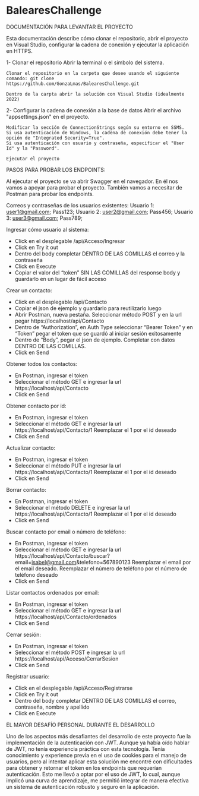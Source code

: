 # BalearesChallenge





DOCUMENTACIÓN PARA LEVANTAR EL PROYECTO

Esta documentación describe cómo clonar el repositorio, abrir el proyecto en Visual Studio, configurar la cadena de conexión y ejecutar la aplicación en HTTPS.

1- Clonar el repositorio
	Abrir la terminal o el símbolo del sistema.

	Clonar el repositorio en la carpeta que desee usando el siguiente comando: git clone 	https://github.com/GonzaLmas/BalearesChallenge.git

	Dentro de la carpta abrir la solución con Visual Studio (idealmente 2022)


2- Configurar la cadena de conexión a la base de datos
	Abrir el archivo "appsettings.json" en el proyecto.

	Modificar la sección de ConnectionStrings según su entorno en SSMS. 
	Si usa autenticación de Windows, la cadena de conexión debe tener la opción de "Integrated Security=True". 
	Si usa autenticación con usuario y contraseña, especificar el "User Id" y la "Password".

	Ejecutar el proyecto






PASOS PARA PROBAR LOS ENDPOINTS:

Al ejecutar el proyecto se va abrir Swagger en el navegador. En él nos vamos a apoyar para probar el proyecto. También vamos a necesitar de Postman para probar los endpoints.

Correos y contraseñas de los usuarios existentes:
Usuario 1: user1@gmail.com; Pass123;
Usuario 2: user2@gmail.com; Pass456;
Usuario 3: user3@gmail.com; Pass789;

Ingresar cómo usuario al sistema:
-	Click en el desplegable /api/Acceso/Ingresar
-	Click en Try it out
-	Dentro del body completar DENTRO DE LAS COMILLAS el correo y la contraseña
-	Click en Execute
-	Copiar el valor del “token” SIN LAS COMILLAS del response body y guardarlo en un lugar de fácil acceso

Crear un contacto:
-	Click en el desplegable /api/Contacto
-	Copiar el json de ejemplo y guardarlo para reutilizarlo luego
-	Abrir Postman, nueva pestaña. Seleccionar método POST y en la url pegar https://localhost/api/Contacto
-	Dentro de “Authorization”, en Auth Type seleccionar “Bearer Token” y en “Token” pegar el token que se guardó al iniciar sesión exitosamente
-	Dentro de “Body”, pegar el json de ejemplo. Completar con datos DENTRO DE LAS COMILLAS. 
-	Click en Send

Obtener todos los contactos:
-	En Postman, ingresar el token
-	Seleccionar el método GET e ingresar la url https://localhost/api/Contacto
-	Click en Send

Obtener contacto por id:
-	En Postman, ingresar el token
-	Seleccionar el método GET e ingresar la url https://localhost/api/Contacto/1 Reemplazar el 1 por el id deseado
-	Click en Send


Actualizar contacto:
-	En Postman, ingresar el token
-	Seleccionar el método PUT e ingresar la url https://localhost/api/Contacto/1 Reemplazar el 1 por el id deseado
-	Click en Send

Borrar contacto:
-	En Postman, ingresar el token
-	Seleccionar el método DELETE e ingresar la url https://localhost/api/Contacto/1 Reemplazar el 1 por el id deseado
-	Click en Send

Buscar contacto por email o número de teléfono:
-	En Postman, ingresar el token
-	Seleccionar el método GET e ingresar la url https://localhost/api/Contacto/buscar?email=isabel@gmail.com&telefono=567890123 Reemplazar el email por el email deseado. Reemplazar el número de teléfono por el número de teléfono deseado
-	Click en Send

Listar contactos ordenados por email:
-	En Postman, ingresar el token
-	Seleccionar el método GET e ingresar la url https://localhost/api/Contacto/ordenados 
-	Click en Send

Cerrar sesión:
-	En Postman, ingresar el token
-	Seleccionar el método POST e ingresar la url https://localhost/api/Acceso/CerrarSesion
-	Click en Send

Registrar usuario:
-	Click en el desplegable /api/Acceso/Registrarse
-	Click en Try it out
-	Dentro del body completar DENTRO DE LAS COMILLAS el correo, contraseña, nombre y apellido
-	Click en Execute





EL MAYOR DESAFÍO PERSONAL DURANTE EL DESARROLLO 

Uno de los aspectos más desafiantes del desarrollo de este proyecto fue la implementación de la autenticación con JWT. Aunque ya había oído hablar de JWT, no tenía experiencia práctica con esta tecnología. Tenía conocimiento y experience previa en el uso de cookies para el manejo de usuarios, pero al intentar aplicar esta solución me encontré con dificultades para obtener y retornar el token en los endpoints que requerían autenticación. Esto me llevó a optar por el uso de JWT, lo cual, aunque implicó una curva de aprendizaje, me permitió integrar de manera efectiva un sistema de autenticación robusto y seguro en la aplicación.

